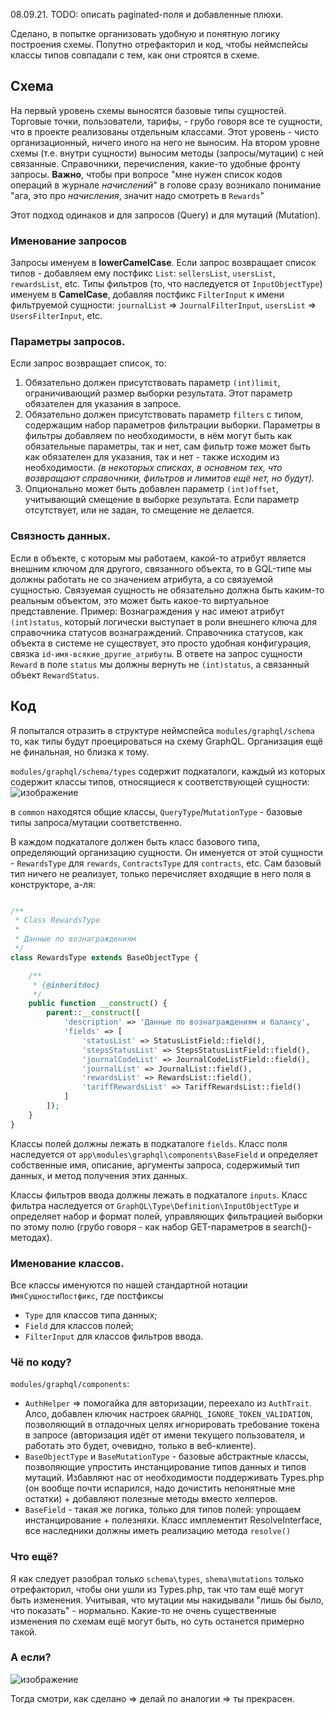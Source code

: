 08.09.21. TODO: описать paginated-поля и добавленные плюхи.

Сделано, в попытке организовать удобную и понятную логику построения схемы. Попутно отрефакторил и код, чтобы неймспейсы классы типов совпадали с тем, как они строятся в схеме.

## Схема

На первый уровень схемы выносятся базовые типы сущностей. Торговые точки, пользователи, тарифы, - грубо говоря все те сущности, что в проекте реализованы отдельным классами. Этот уровень - чисто организационный, ничего иного на него не выносим.
На втором уровне схемы (т.е. внутри сущности) выносим методы (запросы/мутации) с ней связанные. Справочники, перечисления, какие-то удобные фронту запросы.
**Важно**, чтобы при вопросе "мне нужен список кодов операций в журнале _начислений_" в голове сразу возникало понимание "ага, это про _начисления_, значит надо смотреть в `Rewards`"

Этот подход одинаков и для запросов (Query) и для мутаций (Mutation).

### Именование запросов

Запросы именуем в **lowerCamelCase**.
Если запрос возвращает список типов - добавляем ему постфикс `List`: `sellersList`, `usersList`, `rewardsList`, etc.
Типы фильтров (то, что наследуется от `InputObjectType`) именуем в **CamelCase**, добавляя постфикс `FilterInput` к имени фильтруемой сущности: `journalList` => `JournalFilterInput`, `usersList` => `UsersFilterInput`, etc.

### Параметры запросов.

Если запрос возвращает список, то:
1. Обязательно должен присутствовать параметр `(int)limit`, ограничивающий размер выборки результата. Этот параметр обязателен для указания в запросе.
2. Обязательно должен присутствовать параметр `filters` с типом, содержащим набор параметров фильтрации выборки. Параметры в фильтры добавляем по необходимости, в нём могут быть как обязательные параметры, так и нет, сам фильтр тоже может быть как обязателен для указания, так и нет - также исходим из необходимости.
   _(в некоторых списках, в основном тех, что возвращают справочники, фильтров и лимитов ещё нет, но будут)._
3. Опционально может быть добавлен параметр `(int)offset`, учитывающий смещение в выборке результата. Если параметр отсутствует, или не задан, то смещение не делается.

### Связность данных.

Если в объекте, с которым мы работаем, какой-то атрибут является внешним ключом для другого, связанного объекта, то в GQL-типе мы должны работать не со значением атрибута, а со связуемой сущностью. Связуемая сущность не обязательно должна быть каким-то реальным объектом, это может быть какое-то виртуальное представление.
Пример:
Вознаграждения у нас имеют атрибут `(int)status`, который логически выступает в роли внешнего ключа для справочника статусов вознаграждений. Справочника статусов, как объекта в системе не существует, это просто удобная конфигурация, связка `id-имя-всякие_другие_атрибуты`.
В ответе на запрос сущности `Reward` в поле `status` мы должны вернуть не `(int)status`, а связанный объект `RewardStatus`.

## Код

Я попытался отразить в структуре неймспейса `modules/graphql/schema` то, как типы будут проецироваться на схему GraphQL. Организация ещё не финальная, но близка к тому.

`modules/graphql/schema/types` содержит подкаталоги, каждый из которых содержит классы типов, относящиеся к соответствующей сущности:
![изображение](https://user-images.githubusercontent.com/2357892/129718073-55a2a5e3-d7e1-4f5e-928a-96353c241b5d.png)

в `common` находятся общие классы, `QueryType`/`MutationType` - базовые типы запроса/мутации соответственно.

В каждом подкаталоге должен быть класс базового типа, определяющий организацию сущности. Он именуется от этой сущности - `RewardsType` для `rewards`, `ContractsType` для `contracts`, etc. Сам базовый тип ничего не реализует, только перечисляет входящие в него поля в конструкторе, а-ля:

```php

/**
 * Class RewardsType
 *
 * Данные по вознаграждениям
 */
class RewardsType extends BaseObjectType {

	/**
	 * {@inheritdoc}
	 */
	public function __construct() {
		parent::__construct([
			'description' => 'Данные по вознаграждениям и балансу',
			'fields' => [
				'statusList' => StatusListField::field(),
				'stepsStatusList' => StepsStatusListField::field(),
				'journalCodeList' => JournalCodeListField::field(),
				'journalList' => JournalList::field(),
				'rewardsList' => RewardsList::field(),
				'tariffRewardsList' => TariffRewardsList::field()
			]
		]);
	}
}
```

Классы полей должны лежать в подкаталоге `fields`.
Класс поля наследуется от `app\modules\graphql\components\BaseField` и определяет собственные имя, описание, аргументы запроса, содержимый тип данных, и метод получения этих данных.

Классы фильтров ввода должны лежать в подкаталоге `inputs`.
Класс фильтра наследуется от `GraphQL\Type\Definition\InputObjectType` и определяет набор и формат полей, управляющих фильтрацией выборки по этому полю (грубо говоря - как набор GET-параметров в search()-методах).

### Именование классов.

Все классы именуются по нашей стандартной нотации `ИмяСущностиПостфикс`, где постфиксы
- `Type` для классов типа данных;
- `Field` для классов полей;
- `FilterInput` для классов фильтров ввода.

### Чё по коду?

`modules/graphql/components`:
- `AuthHelper` => помогайка для авторизации, переехало из `AuthTrait`. Алсо, добавлен ключик настроек `GRAPHQL_IGNORE_TOKEN_VALIDATION`, позволяющий в отладочных целях игнорировать требование токена в запросе (авторизация идёт от имени текущего пользователя, и работать это будет, очевидно, только в веб-клиенте).
- `BaseObjectType` и `BaseMutationType` - базовые абстрактные классы, позволяющие упростить инстанцирование типов данных и типов мутаций. Избавляют нас от необходимости поддерживать Types.php (он вообще почти испарился, надо дочистить непонятные мне остатки) + добавляют полезные методы вместо хелперов.
- `BaseField` - такая же логика, только для типов полей: упрощаем инстанцирование + полезняхи. Класс имплементит ResolveInterface, все наследники должны иметь реализацию метода `resolve()`

### Что ещё?

Я как следует разобрал только `schema\types`, `shema\mutations` только отрефакторил, чтобы они ушли из Types.php, так что там ещё могут быть изменения. Учитывая, что мутации мы накидывали "лишь бы было, что показать" - нормально.
Какие-то не очень существенные изменения по схемам ещё могут быть, но суть останется примерно такой.

### А если?
![изображение](https://user-images.githubusercontent.com/2357892/129721515-c2004c77-cad0-46f2-97a6-6df7c7c09d13.png)

Тогда смотри, как сделано => делай по аналогии => ты прекрасен.
